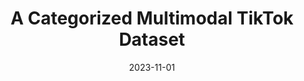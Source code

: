 ---
title: "A Categorized Multimodal TikTok Dataset"
collection: publications
permalink: /publication/2023-11-01-A-Categorized-Multimodal-TikTok-Dataset
date: 2023-11-01
venue: 'Weizenbaum Library'
citation: ' Lion Wedel, &quot;A Categorized Multimodal TikTok Dataset.&quot; Weizenbaum Library, 2023.'
---
